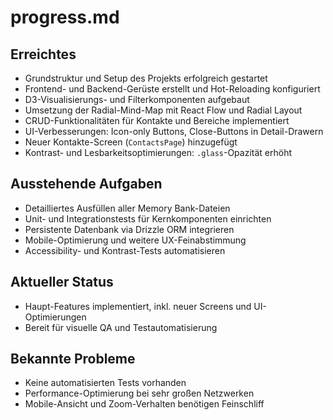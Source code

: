 # progress.md

## Erreichtes

- Grundstruktur und Setup des Projekts erfolgreich gestartet
- Frontend- und Backend-Gerüste erstellt und Hot-Reloading konfiguriert
- D3-Visualisierungs- und Filterkomponenten aufgebaut
- Umsetzung der Radial-Mind-Map mit React Flow und Radial Layout
- CRUD-Funktionalitäten für Kontakte und Bereiche implementiert
- UI-Verbesserungen: Icon-only Buttons, Close-Buttons in Detail-Drawern
- Neuer Kontakte-Screen (`ContactsPage`) hinzugefügt
- Kontrast- und Lesbarkeitsoptimierungen: `.glass`-Opazität erhöht

## Ausstehende Aufgaben

- Detailliertes Ausfüllen aller Memory Bank-Dateien
- Unit- und Integrationstests für Kernkomponenten einrichten
- Persistente Datenbank via Drizzle ORM integrieren
- Mobile-Optimierung und weitere UX-Feinabstimmung
- Accessibility- und Kontrast-Tests automatisieren

## Aktueller Status

- Haupt-Features implementiert, inkl. neuer Screens und UI-Optimierungen
- Bereit für visuelle QA und Testautomatisierung

## Bekannte Probleme

- Keine automatisierten Tests vorhanden
- Performance-Optimierung bei sehr großen Netzwerken
- Mobile-Ansicht und Zoom-Verhalten benötigen Feinschliff
